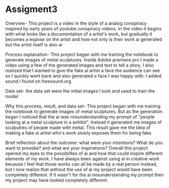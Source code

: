 # Assigment3
Overview- This project is a video in the style of a analog conspiracy inspired by early years of youtube conspiracy videos. In the video it begins with what looks like a documentation of a artist's work, but gradually it becomes a expose on the artist and how not only is their work ai generated but the artist itself is also ai

Process explanation- This project began with me training the notebook to generate images of metal sculptures. Inside Adobe premiere pro I made a video using a few of the generated images and text to tell a story. I also realized that I wanted to give the fake ai artist a face the audience can see so I quickly went back and also generated a face I was happy with. I added sound I found on freesound.org

Data set- the data set were the initial images I took and used to train the model

Why this process, result, and data set- This project began with me training the notebook to generate images of metal sculptures. But as the generation began I noticed that the ai was misunderstanding my prompt of "people looking at a metal sculpture in a exhibit". Instead it generated me images of sculputres of people made with metal. This result gave me the idea of making a fake ai artist who's work slowly exposes them for being fake.

Brief reflection about the outcome: what were your intentions? What do you want to provoke? and what are your inspirations? Overall this project opened my eyes to the possibilites of ai and how that could inspire different elements of my work. I have always been against using ai in creative work because I feel that those works can all be made by a real person instead, but I now realize that without the use of ai my project would have been completely different. If it wasn't for the ai misunderstanding my prompt then my project may have looked completely different. 
